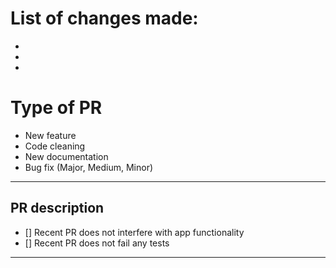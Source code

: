 # List of changes made:

-
-
-

# Type of PR

-   New feature
-   Code cleaning
-   New documentation
-   Bug fix (Major, Medium, Minor)

---

## PR description

-   [] Recent PR does not interfere with app functionality
-   [] Recent PR does not fail any tests

---

<!---
Example:
Fix|Update for PasswordJS/repository_name/PR-Number/name_of_fix
--->
